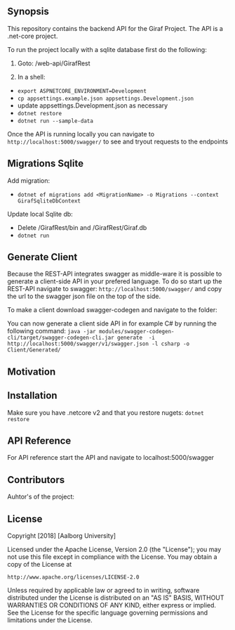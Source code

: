 ## Synopsis

This repository contains the backend API for the Giraf Project. The API is a .net-core project.

To run the project locally with a sqlite database first do the following:

1. Goto: /web-api/GirafRest

2. In a shell:
  - `export ASPNETCORE_ENVIRONMENT=Development`
  - `cp appsettings.example.json appsettings.Development.json`
  - update appsettings.Development.json as necessary
  - `dotnet restore`
  - `dotnet run --sample-data`

Once the API is running locally you can navigate to `http://localhost:5000/swagger/` to see and tryout requests to the endpoints

## Migrations Sqlite
  Add migration:
  -  `dotnet ef migrations add <MigrationName> -o Migrations --context GirafSqliteDbContext`

  Update local Sqlite db:
  - Delete /GirafRest/bin and /GirafRest/Giraf.db
  - `dotnet run`

## Generate Client
Because the REST-API integrates swagger as middle-ware it is possible to generate a client-side API in your prefered language. To do so start up the REST-API navigate to swagger: `http://localhost:5000/swagger/` and copy the url to the swagger json file on the top of the side.

To make a client download swagger-codegen and navigate to the folder:

You can now generate a client side API in for example C# by running the following command:   `java -jar modules/swagger-codegen-cli/target/swagger-codegen-cli.jar generate  -i http://localhost:5000/swagger/v1/swagger.json -l csharp -o Client/Generated/
` 

## Motivation

## Installation

Make sure you have .netcore v2 and that you restore nugets: `dotnet restore`

## API Reference

For API reference start the API and navigate to localhost:5000/swagger

## Contributors

Auhtor's of the project:

## License

Copyright [2018] [Aalborg University]

Licensed under the Apache License, Version 2.0 (the "License");
you may not use this file except in compliance with the License.
You may obtain a copy of the License at

    http://www.apache.org/licenses/LICENSE-2.0

Unless required by applicable law or agreed to in writing, software
distributed under the License is distributed on an "AS IS" BASIS,
WITHOUT WARRANTIES OR CONDITIONS OF ANY KIND, either express or implied.
See the License for the specific language governing permissions and
limitations under the License.
